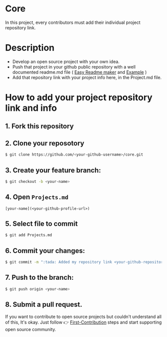 # Core 

In this project, every contributors must add their individual project repository link.

# Description
- Develop an open source project with your own idea. 
- Push that project in your github public repository with a well documented readme.md file ( [Easy Readme maker](https://readme.so/) and [Example](https://github.com/samiurprapon/samiurprapon.github.io)  ) 
- Add that repository link with your project info here, in the Project.md file. 

# How to add your project repository link and info 

## 1. Fork this repository

## 2. Clone your reposotory
```bash
$ git clone https://github.com/<your-github-username>/core.git
```

## 3. Create your feature branch:
```bash
$ git checkout -b <your-name>
```

## 4. Open `Projects.md`

```
[your-name](<your-github-profile-url>)
```

## 5. Select file to commit
```bash
$ git add Projects.md
```

## 6. Commit your changes:

```bash
$ git commit -m ":tada: Added my repository link <your-github-repository>"
```

## 7. Push to the branch:
```bash
$ git push origin <your-name>
```

## 8. Submit a pull request.


If you want to contribute to open source projects but couldn't understand all of this, It's okay. Just follow 👉 [First-Contribution](GUIDE.md) steps and start supporting open source community.


